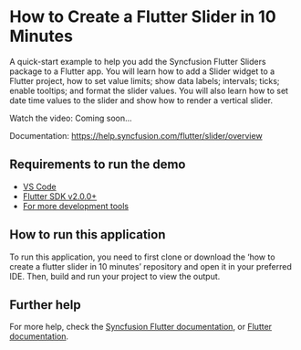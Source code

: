 # How to Create a Flutter Slider in 10 Minutes
A quick-start example to help you add the Syncfusion Flutter Sliders package to a Flutter app. You will learn how to add a Slider widget to a Flutter project, how to set value limits; show data labels; intervals; ticks; enable tooltips; and format the slider values. You will also learn how to set date time values to the slider and show how to render a vertical slider.

Watch the video: Coming soon...

Documentation: https://help.syncfusion.com/flutter/slider/overview

## Requirements to run the demo
* [VS Code](https://code.visualstudio.com/download)
* [Flutter SDK v2.0.0+](https://flutter.dev/docs/development/tools/sdk/overview)
* [For more development tools](https://flutter.dev/docs/development/tools/devtools/overview)

## How to run this application
To run this application, you need to first clone or download the ‘how to create a flutter slider in 10 minutes’ repository and open it in your preferred IDE. Then, build and run your project to view the output.

## Further help
For more help, check the [Syncfusion Flutter documentation](https://help.syncfusion.com/flutter/introduction/overview), or
 [Flutter documentation](https://flutter.dev/docs/get-started/install).
